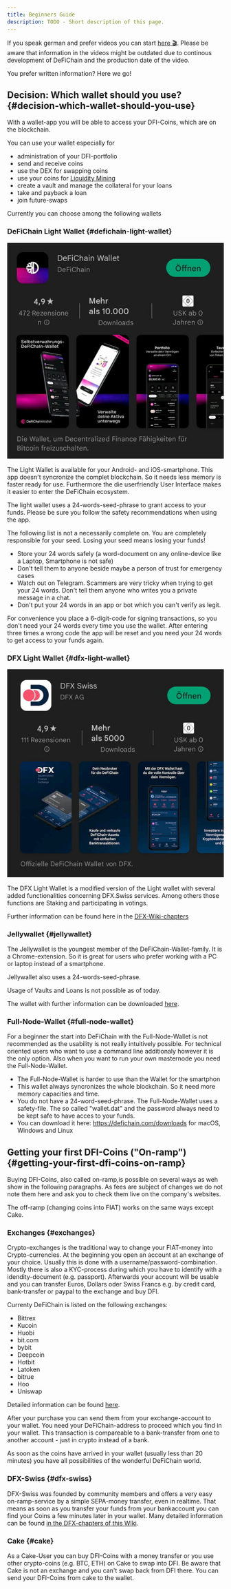 ```yaml
---
title: Beginners Guide
description: TODO - Short description of this page.
---
```


If you speak german and prefer videos you can start [here 🎬](https://www.youtube.com/watch?v=q4MUebLlLzM&list=PLc-FB8e3YKYtju2G0O7bcUB1FE2t2SD0j). Please be aware that information in the videos might be outdated due to continous development of DeFiChain and the production date of the video.

You prefer written information? Here we go!

## Decision: Which wallet should you use? {#decision-which-wallet-should-you-use}

With a wallet-app you will be able to access your DFI-Coins, which are on the blockchain.

You can use your wallet especially for

-   administration of your DFI-portfolio
-   send and receive coins
-   use the DEX for swapping coins
-   use your coins for [Liquidity Mining](./Liquidity_Mining.md)
-   create a vault and manage the collateral for your loans
-   take and payback a loan
-   join future-swaps

Currently you can choose among the following wallets

### DeFiChain Light Wallet {#defichain-light-wallet}

![](./../media/beginnersguide_EN_01.jpg)

The Light Wallet is available for your Android- and iOS-smartphone. This app doesn't syncronize the complet blockchain. So it needs less memory is faster ready for use. Furthermore the die userfriendly User Interface makes it easier to enter the DeFiChain ecosystem.

The light wallet uses a 24-words-seed-phrase to grant access to your funds. Please be sure you follow the safety recommendations when using the app.

The following list is not a necessarily complete on. You are completely responsible for your seed. Losing your seed means losing your funds!

- Store your 24 words safely (a word-document on any online-device like a Laptop, Smartphone is not safe)
- Don't tell them to anyone beside maybe a person of trust for emergency cases
- Watch out on Telegram. Scammers are very tricky when trying to get your 24 words. Don't tell them anyone who writes you a private message in a chat.
- Don't put your 24 words in an app or bot which you can't verify as legit.

For convenience you place a 6-digit-code for signing transactions, so you don't need your 24 words every time you use the wallet. After entering three times a wrong code the app will be reset and you need your 24 words to get access to your funds again.

### DFX Light Wallet {#dfx-light-wallet}

![](./../media/beginnersguide_EN_02.jpg)

The DFX Light Wallet is a modified version of the Light wallet with several added functionalities concerning DFX.Swiss services. Among others those functions are Staking and participating in votings.

Further information can be found here in the [DFX-Wiki-chapters](./DFX_FAQ.md)

### Jellywallet {#jellywallet}

The Jellywallet is the youngest member of the DeFiChain-Wallet-family. It is a Chrome-extension. So it is great for users who prefer working with a PC or laptop instead of a smartphone.

Jellywallet also uses a 24-words-seed-phrase.

Usage of Vaults and Loans is not possible as of today.

The wallet with further information can be downloaded [here](https://jellywallet.io/).

### Full-Node-Wallet {#full-node-wallet}

For a beginner the start into DeFiChain with the Full-Node-Wallet is not recommended as the usability is not really intuitively possible. For technical oriented users who want to use a command line additionaly however it is the only option. Also when you want to run your own masternode you need the Full-Node-Wallet.

-   The Full-Node-Wallet is harder to use than the Wallet for the smartphon
-   This wallet always syncronizes the whole blockchain. So it need more memory capacities and time.
-   You do not have a 24-word-seed-phrase. The Full-Node-Wallet uses a safety-file. The so called "wallet.dat" and the password always need to be kept safe to have acces to your funds.
-   You can download it here: <https://defichain.com/downloads> for macOS, Windows and Linux

## Getting your first DFI-Coins ("On-ramp") {#getting-your-first-dfi-coins-on-ramp}

Buying DFI-Coins, also called on-ramp,is possible on several ways as weh show in the following paragraphs. As fees are subject of changes we do not note them here and ask you to check them live on the company's websites.

The off-ramp (changing coins into FIAT) works on the same ways except Cake.

### Exchanges {#exchanges}

Crypto-exchanges is the traditional way to change your FIAT-money into Crypto-currencies. At the beginning you open an account at an exchange of your choice. Usually this is done with a username/password-combination. Mostly there is also a KYC-process during which you have to identify with a idendity-document (e.g. passport). Afterwards your account will be usable and you can transfer Euros, Dollars oder Swiss Francs e.g. by credit card, bank-transfer or paypal to the exchange and buy DFI.

Currenty DeFiChain is listed on the following exchanges:

- Bittrex
- Kucoin
- Huobi
- bit.com
- bybit
- Deepcoin
- Hotbit
- Latoken
- bitrue
- Hoo
- Uniswap

Detailed information can be found [here](https://defichain-ecosystem.com/de/overview/exchanges/).

After your purchase you can send them from your exchange-account to your wallet. You need your DeFiChain-address to proceed which you find in your wallet. This transaction is compareable to a bank-transfer from one to another account - just in crypto instead of a bank.

As soon as the coins have arrived in your wallet (usually less than 20 minutes) you have all possibilities of the wonderful DeFiChain world.

### DFX-Swiss {#dfx-swiss}

DFX-Swiss was founded by community members and offers a very easy on-ramp-service by a simple SEPA-money transfer, even in realtime. That means as soon as you transfer your funds from your bankaccount you can find your Coins a few minutes later in your wallet. Many detailed information can be found [in the DFX-chapters of this WIki](./DFX_FAQ.md).

### Cake {#cake}

As a Cake-User you can buy DFI-Coins with a money transfer or you use other crypto-coins (e.g. BTC, ETH) on Cake to swap into DFI. Be aware that Cake is not an exchange and you can't swap back from DFI there. You can send your DFI-Coins from cake to the wallet.
